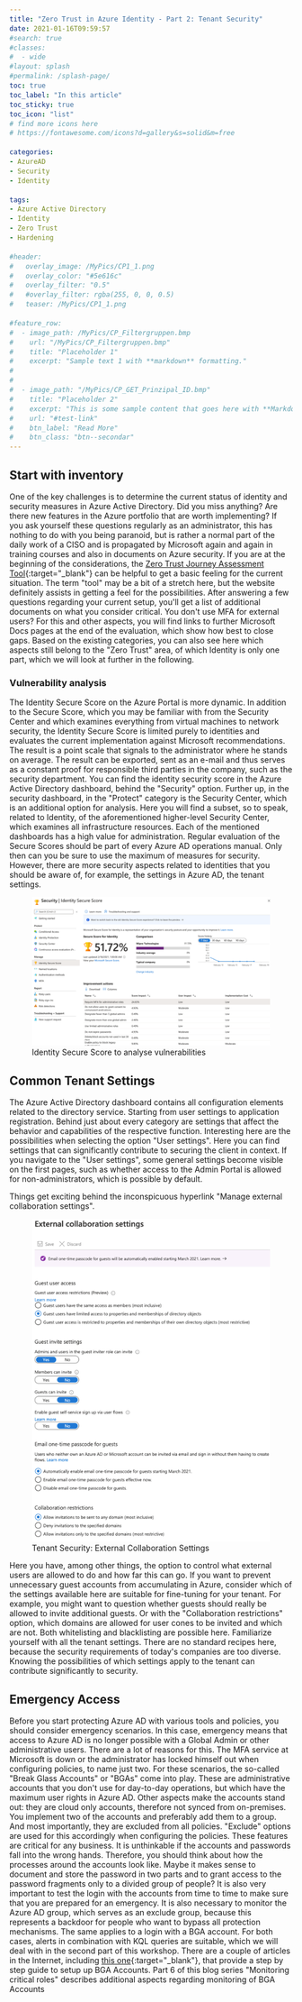 ```yaml
---
title: "Zero Trust in Azure Identity - Part 2: Tenant Security"
date: 2021-01-16T09:59:57
#search: true
#classes:
#  - wide
#layout: splash
#permalink: /splash-page/
toc: true
toc_label: "In this article"
toc_sticky: true
toc_icon: "list"
# find more icons here
# https://fontawesome.com/icons?d=gallery&s=solid&m=free

categories:
- AzureAD
- Security
- Identity

tags:
- Azure Active Directory
- Identity
- Zero Trust
- Hardening

#header:
#   overlay_image: /MyPics/CP1_1.png
#   overlay_color: "#5e616c"
#   overlay_filter: "0.5"
#   #overlay_filter: rgba(255, 0, 0, 0.5)
#   teaser: /MyPics/CP1_1.png
   
#feature_row:
#  - image_path: /MyPics/CP_Filtergruppen.bmp
#    url: "/MyPics/CP_Filtergruppen.bmp"
#    title: "Placeholder 1"
#    excerpt: "Sample text 1 with **markdown** formatting."
#
#
#  - image_path: "/MyPics/CP_GET_Prinzipal_ID.bmp"
#    title: "Placeholder 2"
#    excerpt: "This is some sample content that goes here with **Markdown** formatting."
#    url: "#test-link"
#    btn_label: "Read More"
#    btn_class: "btn--secondar"
---
```


## Start with inventory

One of the key challenges is to determine the current status of identity and security measures in Azure Active Directory. Did you miss anything? Are there new features in the Azure portfolio that are worth implementing? If you ask yourself these questions regularly as an administrator, this has nothing to do with you being paranoid, but is rather a normal part of the daily work of a CISO and is propagated by Microsoft again and again in training courses and also in documents on Azure security.
If you are at the beginning of the considerations, the [Zero Trust Journey Assessment Tool](https://www.microsoft.com/security/blog/2020/04/02/announcing-microsoft-zero-trust-assessment-tool/){:target="_blank"} can be helpful to get a basic feeling for the current situation.
The term "tool" may be a bit of a stretch here, but the website definitely assists in getting a feel for the possibilities. After answering a few questions regarding your current setup, you'll get a list of additional documents on what you consider critical. You don't use MFA for external users? For this and other aspects, you will find links to further Microsoft Docs pages at the end of the evaluation, which show how best to close gaps.
Based on the existing categories, you can also see here which aspects still belong to the "Zero Trust" area, of which Identity is only one part, which we will look at further in the following.

### Vulnerability analysis

The Identity Secure Score on the Azure Portal is more dynamic. In addition to the Secure Score, which you may be familiar with from the Security Center and which examines everything from virtual machines to network security, the Identity Secure Score is limited purely to identities and evaluates the current implementation against Microsoft recommendations. The result is a point scale that signals to the administrator where he stands on average. The result can be exported, sent as an e-mail and thus serves as a constant proof for responsible third parties in the company, such as the security department. You can find the identity security score in the Azure Active Directory dashboard, behind the "Security" option.
Further up, in the security dashboard, in the "Protect" category is the Security Center, which is an additional option for analysis. Here you will find a subset, so to speak, related to Identity, of the aforementioned higher-level Security Center, which examines all infrastructure resources.
Each of the mentioned dashboards has a high value for administration. Regular evaluation of the Secure Scores should be part of every Azure AD operations manual. Only then can you be sure to use the maximum of measures for security. However, there are more security aspects related to identities that you should be aware of, for example, the settings in Azure AD, the tenant settings.

<figure class="medium">
  <a href="/MyPics/2021-01-14-ZeroTrust_Tenant_Security_II.png"><img src="/MyPics/2021-01-14-ZeroTrust_Tenant_Security_II.png"></a>
  <figcaption>Identity Secure Score to analyse vulnerabilities</figcaption>
</figure>

## Common Tenant Settings

The Azure Active Directory dashboard contains all configuration elements related to the directory service. Starting from user settings to application registration. Behind just about every category are settings that affect the behavior and capabilities of the respective function. Interesting here are the possibilities when selecting the option "User settings". Here you can find settings that can significantly contribute to securing the client in context. If you navigate to the "User settings", some general settings become visible on the first pages, such as whether access to the Admin Portal is allowed for non-administrators, which is possible by default.

Things get exciting behind the inconspicuous hyperlink "Manage external collaboration settings".
<figure class="medium">
  <a href="/MyPics/2021-01-14-ZeroTrust_Tenant_Security_I.png"><img src="/MyPics/2021-01-14-ZeroTrust_Tenant_Security_I.png"></a>
  <figcaption>Tenant Security: External Collaboration Settings</figcaption>
</figure>
Here you have, among other things, the option to control what external users are allowed to do and how far this can go. If you want to prevent unnecessary guest accounts from accumulating in Azure, consider which of the settings available here are suitable for fine-tuning for your tenant. For example, you might want to question whether guests should really be allowed to invite additional guests. Or with the "Collaboration restrictions" option, which domains are allowed for user cones to be invited and which are not. Both whitelisting and blacklisting are possible here.
Familiarize yourself with all the tenant settings. There are no standard recipes here, because the security requirements of today's companies are too diverse. Knowing the possibilities of which settings apply to the tenant can contribute significantly to security.

## Emergency Access

Before you start protecting Azure AD with various tools and policies, you should consider emergency scenarios. In this case, emergency means that access to Azure AD is no longer possible with a Global Admin or other administrative users. There are a lot of reasons for this. The MFA service at Microsoft is down or the administrator has locked himself out when configuring policies, to name just two. For these scenarios, the so-called "Break Glass Accounts" or "BGAs" come into play. These are administrative accounts that you don't use for day-to-day operations, but which have the maximum user rights in Azure AD. Other aspects make the accounts stand out: they are cloud only accounts, therefore not synced from on-premises. You implement two of the accounts and preferably add them to a group. And most importantly, they are excluded from all policies. "Exclude" options are used for this accordingly when configuring the policies. These features are critical for any business. It is unthinkable if the accounts and passwords fall into the wrong hands. Therefore, you should think about how the processes around the accounts look like. Maybe it makes sense to document and store the password in two parts and to grant access to the password fragments only to a divided group of people? It is also very important to test the login with the accounts from time to time to make sure that you are prepared for an emergency. It is also necessary to monitor the Azure AD group, which serves as an exclude group, because this represents a backdoor for people who want to bypass all protection mechanisms. The same applies to a login with a BGA account. For both cases, alerts in combination with KQL queries are suitable, which we will deal with in the second part of this workshop. There are a couple of articles in the Internet, including [this one](https://docs.microsoft.com/de-de/azure/active-directory/users-groups-roles/directory-emergency-access){:target="_blank"}, that provide a step by step guide to setup up BGA Accounts.
Part 6 of this blog series "Monitoring critical roles" describes additional aspects regarding monitoring of BGA Accounts


